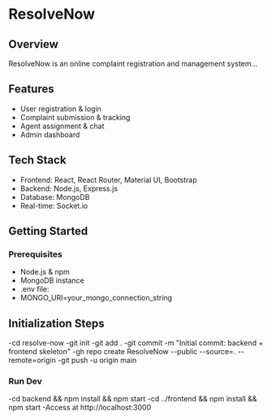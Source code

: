 # ResolveNow

## Overview
ResolveNow is an online complaint registration and management system...

## Features
- User registration & login  
- Complaint submission & tracking  
- Agent assignment & chat  
- Admin dashboard

## Tech Stack
- Frontend: React, React Router, Material UI, Bootstrap
- Backend: Node.js, Express.js
- Database: MongoDB  
- Real-time: Socket.io

## Getting Started

### Prerequisites
- Node.js & npm  
- MongoDB instance  
- .env file:
- MONGO_URI=your_mongo_connection_string

## Initialization Steps
-cd resolve-now
-git init
-git add .
-git commit -m "Initial commit: backend + frontend skeleton"
-gh repo create ResolveNow --public --source=. --remote=origin
-git push -u origin main

### Run Dev
-cd backend && npm install && npm start
-cd ../frontend && npm install && npm start 
-Access at http://localhost:3000
